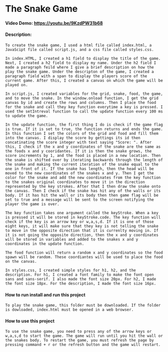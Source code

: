 # The Snake Game
#### Video Demo:  https://youtu.be/9KzdPW31b68
#### Description:
    To create the snake game, I used a html file called index.html, a JavaScipt file called script.js, and a css file called styles.css. 
    
    In index.HTML, I created a h1 field to display the title of the game. Next, I created a h2 field to display my name. Under the h2 field I made a paragraph feild where I give a brief description on how the play the snake game. Under the descripton of the game, I created a paragraph field with a span to display the players score of the current game. After this, I created a canvas on which the game will be played on. 
    
    In script.js, I created variables for the grid, snake, food, the game, and to move the snake. In the window.onload function, I get the grid canvas by id and create the rows and columns. Then I place the food for the snake and call they key function everytime a key is pressed. I used the setIntreval function to call the update function every 100 ms to update the game. 
    
    In the update function, the first thing I do is check if the game flag is true. If it is set to true, the function returns and ends the game. In this function I set the colors of the grid and food and fill them into the canvas. I display the score by gettings its id then concatinating the score integer with text saying "Score: ". After this, I check if the x and y coordinates of the snake are the same as the foods x and y cooridantes. If it is then the snake grows, the score increments by 1, and the food is placed in a new location. Then the snake is shifted over by iterating backwards through the length of the snake and making the current iteration of the snake equal to the one in front of it. If the snake has length, then the head will be moved to the new coordinates of the snakes x and y. Then I get the color for the snake and add the new coordinates from the key function to the snakes original coordinates to move it in the direction represented by the key strokes. After that I then draw the snake onto the canvas. Then I check if the snake has hit any of the walls or its body. If it has hit the wall or its body then then game flag will be set to true and a message will be sent to the screen notifying the player the game is over.

    The key function takes one argument called the keyStroke. When a key is pressed it will be stored in keyStroke.code. The key function will check if the key is an arrow key or w,a,s,d. If it is one of those eight keys, it will make sure that they key is not telling the snake to move in the opposite direction that it is currenlty moving in. If it is not going the opposite direction, then the x and y coordinates will be stored in variables and added to the snakes x and y coordinates in the update function.

    The food function will return a random x and y coordinates so the food spawn will be random. These coordiantes will be used to place the food on the canvas.

    In styles.css, I created simple styles for h1, h2, and the description. For h1, I created a font family to make the font open sans and sans-serif. I also made the font size 20px. For h2, I made the font size 18px. For the description, I made the font size 16px.

#### How to run install and run this project
    To play the snake game, this folder must be downloaded. If the folder is dowloaded, index.html must be opened in a web browser.

#### How to use this project
    To use the snake game, you need to press any of the arrow keys or w,a,s,d to start the game. The game will run until you hit the wall or the snakes body. To restart the game, you must refresh the page by pressing command + r or the refresh button and the game will restart.
